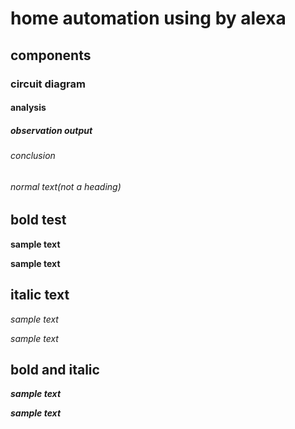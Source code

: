 # home automation using by alexa 
## components
### circuit diagram
#### analysis
##### observation output
###### conclusion
###### normal text(not a heading)
## bold test 
**sample text**

__sample text__
## italic text 
*sample text*

_sample text_
## bold and italic 
**_sample text_**

__*sample text*__

